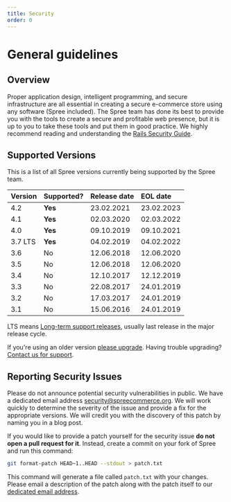 ```yaml
---
title: Security
order: 0
---
```


# General guidelines

## Overview

Proper application design, intelligent programming, and secure infrastructure are all essential in creating a secure e-commerce store using any software \(Spree included\). The Spree team has done its best to provide you with the tools to create a secure and profitable web presence, but it is up to you to take these tools and put them in good practice. We highly recommend reading and understanding the [Rails Security Guide](http://guides.rubyonrails.org/security.html).

## Supported Versions

This is a list of all Spree versions currently being supported by the Spree team.

| Version | Supported? | Release date | EOL date |
| :--- | :--- | :--- | :--- |
| 4.2 | **Yes** | 23.02.2021 | 23.02.2023 |
| 4.1 | **Yes** | 02.03.2020 | 02.03.2022 |
| 4.0 | **Yes** | 09.10.2019 | 09.10.2021 |
| 3.7 LTS | **Yes** | 04.02.2019 | 04.02.2022 |
| 3.6 | No | 12.06.2018 | 12.06.2020 |
| 3.5 | No | 12.06.2018 | 12.06.2020 |
| 3.4 | No | 12.10.2017 | 12.12.2019 |
| 3.3 | No | 22.08.2017 | 24.01.2019 |
| 3.2 | No | 17.03.2017 | 24.01.2019 |
| 3.1 | No | 15.06.2016 | 24.01.2019 |

LTS means [Long-term support releases](https://en.wikipedia.org/wiki/Long-term_support), usually last release in the major release cycle.

If you're using an older version [please upgrade](../upgrades/upgrades/). Having trouble upgrading? [Contact us for support](https://spreecommerce.org/contact/).

## Reporting Security Issues

Please do not announce potential security vulnerabilities in public. We have a dedicated email address [security@spreecommerce.org](mailto:security@spreecommerce.org). We will work quickly to determine the severity of the issue and provide a fix for the appropriate versions. We will credit you with the discovery of this patch by naming you in a blog post.

If you would like to provide a patch yourself for the security issue **do not open a pull request for it**. Instead, create a commit on your fork of Spree and run this command:

```bash
git format-patch HEAD~1..HEAD --stdout > patch.txt
```

This command will generate a file called `patch.txt` with your changes. Please email a description of the patch along with the patch itself to our [dedicated email address](mailto:hi@spreecommerce.org).

